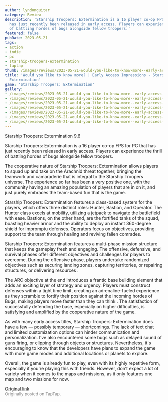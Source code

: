 ```yaml
---
author: lyndonguitar
category: Review
description: 'Starship Troopers: Extermination is a 16 player co-op FPS for PC that
  has just recently been released in early access. Players can experience the thrill
  of battling hordes of bugs alongside fellow troopers.'
featured: false
pubDate: 2023-05-21
tags:
- action
- indie
- pc
- starship-troopers-extermination
- taptap
thumb: /images/reviews/2023-05-21-would-you-like-to-know-more--early-access-impressions---starship-troopers-extermination-0.avif
title: 'Would you like to know more? | Early Access Impressions - Starship Troopers:
  Extermination'
game: 'Starship Troopers: Extermination'
gallery:
- /images/reviews/2023-05-21-would-you-like-to-know-more--early-access-impressions---starship-troopers-extermination-0.avif
- /images/reviews/2023-05-21-would-you-like-to-know-more--early-access-impressions---starship-troopers-extermination-1.avif
- /images/reviews/2023-05-21-would-you-like-to-know-more--early-access-impressions---starship-troopers-extermination-2.avif
- /images/reviews/2023-05-21-would-you-like-to-know-more--early-access-impressions---starship-troopers-extermination-3.avif
- /images/reviews/2023-05-21-would-you-like-to-know-more--early-access-impressions---starship-troopers-extermination-4.avif
- /images/reviews/2023-05-21-would-you-like-to-know-more--early-access-impressions---starship-troopers-extermination-5.avif
- /images/reviews/2023-05-21-would-you-like-to-know-more--early-access-impressions---starship-troopers-extermination-6.avif
---
```

Starship Troopers: Extermination
9.6

Starship Troopers: Extermination is a 16 player co-op FPS for PC that has just recently been released in early access. Players can experience the thrill of battling hordes of bugs alongside fellow troopers.

The cooperative nature of Starship Troopers: Extermination allows players to squad up and take on the Arachnid threat together, bringing the teamwork and camaraderie that is integral to the Starship Troopers universe. The experience so far has been a very positive one, with the community having an amazing population of players that are in on it, and just purely embraces the team-based fun that is the game.

Starship Troopers: Extermination features a class-based system for the players, which offers three distinct roles: Hunter, Bastion, and Operator. The Hunter class excels at mobility, utilizing a jetpack to navigate the battlefield with ease. Bastions, on the other hand, are the fortified tanks of the squad, boasting heavier armor and the ability to deploy an instant 360-degree shield for impromptu defenses. Operators focus on objectives, providing support to the team through healing and reviving fallen comrades.

Starship Troopers: Extermination features a multi-phase mission structure that keeps the gameplay fresh and engaging. The offensive, defensive, and survival phases offer different objectives and challenges for players to overcome. During the offensive phase, players undertake randomized objectives such as securing landing zones, capturing territories, or repairing structures, or delivering resources .

The ARC objective at the end introduces a frantic base building element that adds an exciting layer of strategy and urgency. Players must construct defenses within a tight time limit, creating an adrenaline-fueled experience as they scramble to fortify their position against the incoming hordes of Bugs, making players move faster than they can think . The satisfaction of successfully defending the base, especially on higher difficulties, is satisfying and amplified by the cooperative nature of the game.

As with many early access titles, Starship Troopers: Extermination does have a few — possibly temporary — shortcomings. The lack of text chat and limited customization options can hinder communication and personalization. I’ve also encountered some bugs such as delayed sound of guns firing, or clipping through objects or structures.  Nevertheless, it's encouraging to know that the developers have plans to expand the game with more game modes and additional locations or planets to explore.

Overall, the game is already fun to play, even with its highly repetitive form, especially if you're playing this with friends. However, don’t expect a lot of variety when it comes to the maps and missions, as it only features one map and two missions for now.

[Original link](https://www.taptap.io/post/5527571)<br><span style="font-size: 0.95em; color: #888;">Originally posted on TapTap.</span>